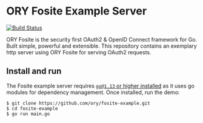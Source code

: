 # ORY Fosite Example Server

[![Build Status](https://travis-ci.org/ory/fosite-example.svg?branch=master)](https://travis-ci.org/ory/fosite-example)

ORY Fosite is the security first OAuth2 & OpenID Connect framework for Go. Built simple, powerful and extensible. This repository contains an exemplary http server using ORY Fosite for serving OAuth2 requests.

## Install and run

The Fosite example server requires [`go@1.13` or higher installed](https://golang.org/dl/) as it uses go modules for dependency management. 
Once installed, run the demo:

```
$ git clone https://github.com/ory/fosite-example.git
$ cd fosite-example
$ go run main.go
```
